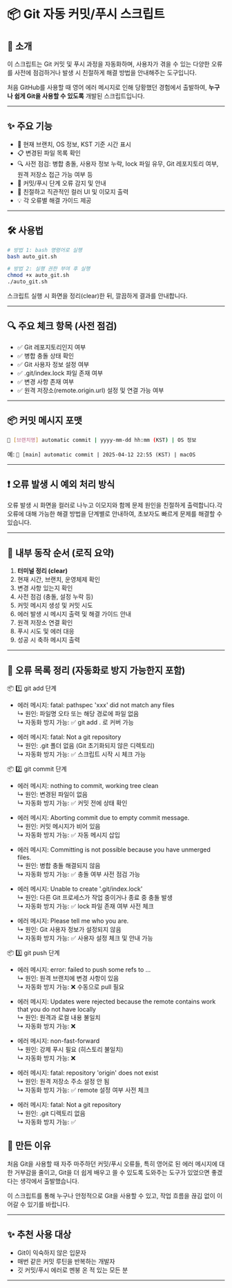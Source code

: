 # 📦 Git 자동 커밋/푸시 스크립트

## 📌 소개

이 스크립트는 Git 커밋 및 푸시 과정을 자동화하며, 사용자가 겪을 수 있는 다양한 오류를 사전에 점검하거나 발생 시 친절하게 해결 방법을 안내해주는 도구입니다.

처음 GitHub를 사용할 때 영어 에러 메시지로 인해 당황했던 경험에서 출발하여, **누구나 쉽게 Git을 사용할 수 있도록** 개발된 스크립트입니다.

---

## ✨ 주요 기능

- 📍 현재 브랜치, OS 정보, KST 기준 시간 표시
- 📋 변경된 파일 목록 확인
- 🔍 사전 점검: 병합 충돌, 사용자 정보 누락, lock 파일 유무, Git 레포지토리 여부, 원격 저장소 접근 가능 여부 등
- 🚫 커밋/푸시 단계 오류 감지 및 안내
- 🎨 친절하고 직관적인 컬러 UI 및 이모지 출력
- 💡 각 오류별 해결 가이드 제공

---

## 🛠️ 사용법

```bash
# 방법 1: bash 명령어로 실행
bash auto_git.sh

# 방법 2: 실행 권한 부여 후 실행
chmod +x auto_git.sh
./auto_git.sh
```

스크립트 실행 시 화면을 정리(clear)한 뒤, 깔끔하게 결과를 안내합니다.

---

## 🔍 주요 체크 항목 (사전 점검)

- ✅ Git 레포지토리인지 여부
- ✅ 병합 충돌 상태 확인
- ✅ Git 사용자 정보 설정 여부
- ✅ .git/index.lock 파일 존재 여부
- ✅ 변경 사항 존재 여부
- ✅ 원격 저장소(remote.origin.url) 설정 및 연결 가능 여부

---

## 📦 커밋 메시지 포맷

```bash
🚀 [브랜치명] automatic commit | yyyy-mm-dd hh:mm (KST) | OS 정보
```

예: `🚀 [main] automatic commit | 2025-04-12 22:55 (KST) | macOS`

---

## ❗ 오류 발생 시 예외 처리 방식

오류 발생 시 화면을 컬러로 나누고 이모지와 함께 문제 원인을 친절하게 출력합니다.각 오류에 대해 가능한 해결 방법을 단계별로 안내하여, 초보자도 빠르게 문제를 해결할 수 있습니다.

---

## 🧭 내부 동작 순서 (로직 요약)

1. **터미널 정리 (clear)**
2. 현재 시간, 브랜치, 운영체제 확인
3. 변경 사항 있는지 확인
4. 사전 점검 (충돌, 설정 누락 등)
5. 커밋 메시지 생성 및 커밋 시도
6. 에러 발생 시 메시지 출력 및 해결 가이드 안내
7. 원격 저장소 연결 확인
8. 푸시 시도 및 에러 대응
9. 성공 시 축하 메시지 출력

---

## 🐛 오류 목록 정리 (자동화로 방지 가능한지 포함)

📦 1️⃣ git add 단계

- 에러 메시지: fatal: pathspec 'xxx' did not match any files  
  ↳ 원인: 파일명 오타 또는 해당 경로에 파일 없음  
  ↳ 자동화 방지 가능: ✅ git add . 로 커버 가능

- 에러 메시지: fatal: Not a git repository  
  ↳ 원인: .git 폴더 없음 (Git 초기화되지 않은 디렉토리)  
  ↳ 자동화 방지 가능: ✅ 스크립트 시작 시 체크 가능

📦 2️⃣ git commit 단계

- 에러 메시지: nothing to commit, working tree clean  
  ↳ 원인: 변경된 파일이 없음  
  ↳ 자동화 방지 가능: ✅ 커밋 전에 상태 확인

- 에러 메시지: Aborting commit due to empty commit message.  
  ↳ 원인: 커밋 메시지가 비어 있음  
  ↳ 자동화 방지 가능: ✅ 자동 메시지 삽입

- 에러 메시지: Committing is not possible because you have unmerged files.  
  ↳ 원인: 병합 충돌 해결되지 않음  
  ↳ 자동화 방지 가능: ✅ 충돌 여부 사전 점검 가능

- 에러 메시지: Unable to create '.git/index.lock'  
  ↳ 원인: 다른 Git 프로세스가 작업 중이거나 종료 중 충돌 발생  
  ↳ 자동화 방지 가능: ✅ lock 파일 존재 여부 사전 체크

- 에러 메시지: Please tell me who you are.  
  ↳ 원인: Git 사용자 정보가 설정되지 않음  
  ↳ 자동화 방지 가능: ✅ 사용자 설정 체크 및 안내 가능

📦 3️⃣ git push 단계

- 에러 메시지: error: failed to push some refs to ...  
  ↳ 원인: 원격 브랜치에 변경 사항이 있음  
  ↳ 자동화 방지 가능: ❌ 수동으로 pull 필요

- 에러 메시지: Updates were rejected because the remote contains work that you do not have locally  
  ↳ 원인: 원격과 로컬 내용 불일치  
  ↳ 자동화 방지 가능: ❌

- 에러 메시지: non-fast-forward  
  ↳ 원인: 강제 푸시 필요 (히스토리 불일치)  
  ↳ 자동화 방지 가능: ❌

- 에러 메시지: fatal: repository 'origin' does not exist  
  ↳ 원인: 원격 저장소 주소 설정 안 됨  
  ↳ 자동화 방지 가능: ✅ remote 설정 여부 사전 체크

- 에러 메시지: fatal: Not a git repository  
  ↳ 원인: .git 디렉토리 없음  
  ↳ 자동화 방지 가능: ✅


## 🙋 만든 이유

처음 Git을 사용할 때 자주 마주하던 커밋/푸시 오류들, 특히 영어로 된 에러 메시지에 대한 거부감을 줄이고, Git을 더 쉽게 배우고 쓸 수 있도록 도와주는 도구가 있었으면 좋겠다는 생각에서 출발했습니다.

이 스크립트를 통해 누구나 안정적으로 Git을 사용할 수 있고, 작업 흐름을 끊김 없이 이어갈 수 있기를 바랍니다.

---

## ✨ 추천 사용 대상

- Git이 익숙하지 않은 입문자
- 매번 같은 커밋 루틴을 반복하는 개발자
- 깃 커밋/푸시 에러로 멘붕 온 적 있는 모든 분

---